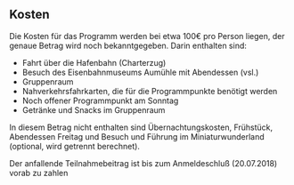 <h2 class="headline">Kosten</h2>
<p class="first-letter-highlight">Die Kosten f&uuml;r das Programm werden bei etwa 100€ pro Person liegen, der genaue Betrag wird noch bekanntgegeben.
Darin enthalten sind:
<ul class="singlecolumn">
<Li>Fahrt &uuml;ber die Hafenbahn (Charterzug)</li>
<Li>Besuch des Eisenbahnmuseums Aum&uuml;hle mit Abendessen (vsl.)</li>
<Li>Gruppenraum</li>
<Li>Nahverkehrsfahrkarten, die f&uuml;r die Programmpunkte ben&ouml;tigt werden</li>
<li>Noch offener Programmpunkt am Sonntag</li>
<li>Getr&auml;nke und Snacks im Gruppenraum</li>
</ul>
In diesem Betrag nicht enthalten sind &Uuml;bernachtungskosten, Fr&uuml;hst&uuml;ck, Abendessen Freitag und Besuch und F&uuml;hrung im Miniaturwunderland (optional, wird getrennt berechnet).</p>

<p>Der anfallende Teilnahmebeitrag ist bis zum Anmeldeschlu&szlig; (20.07.2018) vorab zu zahlen</p>

